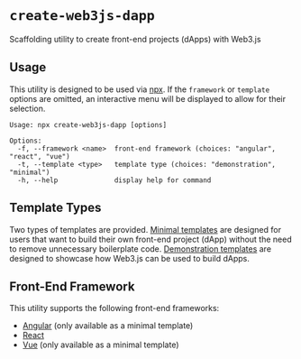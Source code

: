 # `create-web3js-dapp`

Scaffolding utility to create front-end projects (dApps) with Web3.js

## Usage

This utility is designed to be used via
[npx](https://docs.npmjs.com/cli/v8/commands/npx). If the `framework` or
`template` options are omitted, an interactive menu will be displayed to allow
for their selection.

```console
Usage: npx create-web3js-dapp [options]

Options:
  -f, --framework <name>  front-end framework (choices: "angular", "react", "vue")
  -t, --template <type>   template type (choices: "demonstration", "minimal")
  -h, --help              display help for command
```

## Template Types

Two types of templates are provided. [Minimal templates](./templates/min) are
designed for users that want to build their own front-end project (dApp) without
the need to remove unnecessary boilerplate code.
[Demonstration templates](./templates/demo) are designed to showcase how Web3.js
can be used to build dApps.

## Front-End Framework

This utility supports the following front-end frameworks:

- [Angular](https://angular.dev/) (only available as a minimal template)
- [React](https://react.dev/)
- [Vue](https://vuejs.org/) (only available as a minimal template)
